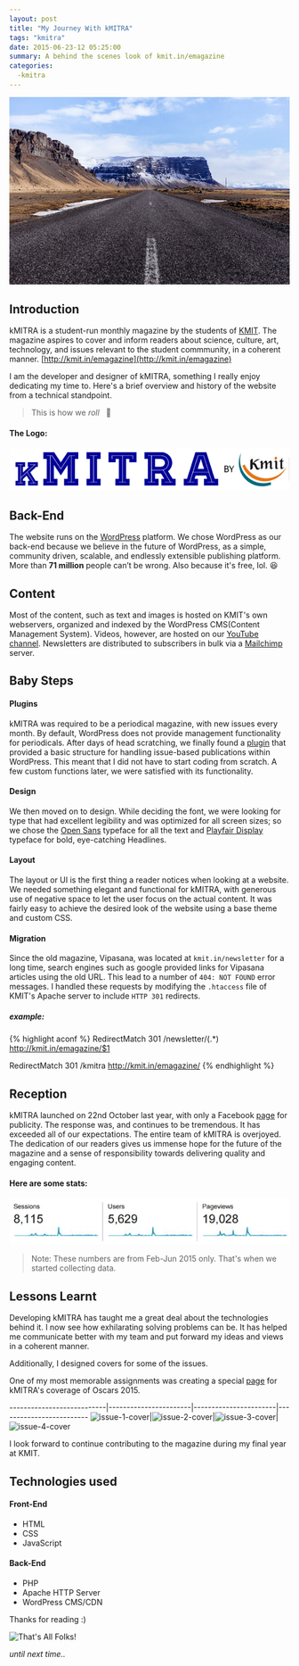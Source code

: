 ```yaml
---
layout: post
title: "My Journey With kMITRA"
tags: "kmitra"
date: 2015-06-23-12 05:25:00
summary: A behind the scenes look of kmit.in/emagazine
categories:
  -kmitra
---
```

![journey](./images/photo-1445882679958-91991ef6832f.jpg)

## **Introduction**

kMITRA is a student-run monthly magazine by the students of [KMIT](http://kmit.in/). The magazine aspires to cover and inform readers about science, culture, art, technology, and issues relevant to the student commmunity, in a coherent manner. [http://kmit.in/emagazine](http://kmit.in/emagazine)

I am the developer and designer of kMITRA, something I really enjoy dedicating my time to. Here's a brief overview and history of the website from a technical standpoint.

>This is how we *roll* &nbsp; :information_desk_person:

#### **The Logo:**

![kmitra logo](./images/kmitra-logo.png)

## **Back-End**

The website runs on the [WordPress](https://wordpress.org) platform.
We chose WordPress as our back-end because we believe in the future of WordPress, as a simple, community driven, scalable, and endlessly extensible publishing platform.
More than **71 million** people can’t be wrong. Also because it's free, lol. :laughing:

## **Content**

Most of the content, such as text and images is hosted on KMIT's own webservers, organized and indexed by the WordPress CMS(Content Management System).
Videos, however, are hosted on our [YouTube channel](https://www.youtube.com/channel/UCVy33lRaRxA8ACd-QU2Gumw).
Newsletters are distributed to subscribers in bulk via a [Mailchimp](https://mailchimp.com/) server.

## **Baby Steps**

#### **Plugins**

kMITRA was required to be a periodical magazine, with new issues every month.
By default, WordPress does not provide management functionality for periodicals.
After days of head scratching, we finally found a [plugin](https://wordpress.org/plugins/issuem/) that provided a basic structure for handling issue-based publications within WordPress.
This meant that I did not have to start coding from scratch. A few custom functions later, we were satisfied with its functionality.

#### **Design**

We then moved on to design. While deciding the font, we were looking for type that had excellent legibility and was optimized for all screen sizes;
so we chose the [Open Sans](https://www.google.com/fonts/specimen/Open+Sans) typeface for all the text and [Playfair Display](https://www.google.com/fonts/specimen/Playfair+Display) typeface for bold, eye-catching Headlines.

#### **Layout**

The layout or UI is the first thing a reader notices when looking at a website. We needed something elegant and functional for kMITRA, with generous use of negative space to let the user focus on the actual content. It was fairly easy to achieve the desired look of the website using a base theme and custom CSS.

#### **Migration**

Since the old magazine, Vipasana, was located at `kmit.in/newsletter` for a long time, search engines such as google provided links for Vipasana articles using the old URL. This lead to a number of `404: NOT FOUND` error messages.
I handled these requests by modifying the `.htaccess` file of KMIT's Apache server to include `HTTP 301` redirects.

##### **example:**

{% highlight aconf %}
RedirectMatch 301 /newsletter/(.*) http://kmit.in/emagazine/$1

RedirectMatch 301 /kmitra http://kmit.in/emagazine/
{% endhighlight %}

## **Reception**

kMITRA launched on 22nd October last year, with only a Facebook [page](https://facebook.com/kmitrakmit) for publicity.
The response was, and continues to be tremendous. It has exceeded all of our expectations.
The entire team of kMITRA is overjoyed.
The dedication of our readers gives us immense hope for the future of the magazine and a sense of responsibility towards delivering quality and engaging content.

#### **Here are some stats:**

![kMITRA Stats](./images/kmitra-stats.jpg)

>Note: These numbers are from Feb-Jun 2015 only. That's when we started collecting data.

## **Lessons Learnt**

Developing kMITRA has taught me a great deal about the technologies behind it. I now see how exhilarating solving problems can be. It has helped me communicate better with my team and put forward my ideas and views in a coherent manner.

Additionally, I designed covers for some of the issues.

One of my most memorable assignments was creating a special [page](http://kmit.in/emagazine/oscars/) for kMITRA's coverage of Oscars 2015.

---------------------------|-----------------------|-----------------------|-------------------------
![issue-1-cover](https://raw.githubusercontent.com/arjunnn/kmitemag/master/All%20Logos/issue4.png)|![issue-2-cover](https://raw.githubusercontent.com/arjunnn/kmitemag/master/All%20Logos/issue4new.png)|![issue-3-cover](https://raw.githubusercontent.com/arjunnn/kmitemag/master/All%20Logos/issue5.png)|![issue-4-cover](https://raw.githubusercontent.com/arjunnn/kmitemag/master/All%20Logos/issue6.png)


 I look forward to continue contributing to the magazine during my final year at KMIT.

## **Technologies used**

#### **Front-End**

* HTML
* CSS
* JavaScript

#### **Back-End**

* PHP
* Apache HTTP Server
* WordPress CMS/CDN


Thanks for reading :)

![That's All Folks!](http://s3-ec.buzzfed.com/static/enhanced/webdr06/2013/9/13/11/anigif_enhanced-buzz-18263-1379085559-41.gif)

*until next time..*
